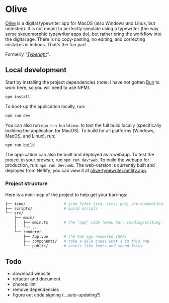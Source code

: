 # Olive

[Olive](https://olive-typewriter.netlify.app/) is a digital typewriter app for MacOS
(also Windows and Linux, but untested). It is not meant to perfectly simulate using a
typewriter (the way some skeuomorphic typewriter apps do), but rather bring the workflow
into the digital age. There is no copy-pasting, no editing, and correcting mistakes is
tedious. That's the fun part.

Formerly _"[Typeright](typeright.netlify.app/)"_.


## Local development

Start by installing the project dependencies (note: I have not gotten [Bun](bun.sh)
to work here, so you will need to use NPM).

```bash
npm install
```

To boot-up the application locally, run:

```bash
npm run dev
```

You can also run `npm run build:mac` to test the full build locally (specifically
building the application for MacOS). To build for all platforms (Windows, MacOS,
and Linux), run:

```bash
npm run build
```

The application can also be built and deployed as a webapp. To test the project in
your browser, run `npm run dev:web`. To build the webapp for production, run:
`npm run dev:web`. The web-version is currently built and deployed from Netlify; you
can view it at [olive-typewriter.netlify.app](https://olive-typewriter.netlify.app/).


### Project structure

Here is a mini-map of the project to help get your barrings:

```bash
├── icon/                 # icon files (ico, icns, png) are automatically used for app icon
├── scripts/              # build scripts
└── src/
    ├── main/
    │   ├── main.ts       # the "app" side (menu bar, reading/writing files, etc)
    │   └── ...
    └── renderer
        ├── App.vue       # the Vue app rendered (SPA)
        ├── components/   # take a wild guess what's in this one
        └── public/       # assets like fonts and sound files
```


## Todo

- download website
- refactor and document
- chores: lint
- remove dependencies
- figure out code signing (...auto-updating?)
